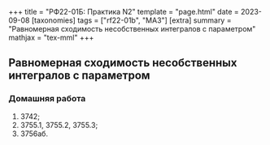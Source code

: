 +++
title = "РФ22-01Б: Практика N2"
template = "page.html"
date = 2023-09-08
[taxonomies]
tags = ["rf22-01b", "MA3"]
[extra]
summary = "Равномерная сходимость несобственных интегралов с параметром"
mathjax = "tex-mml"
+++

<!-- more -->

## Равномерная сходимость несобственных интегралов с параметром

### Домашняя работа

1. 3742;
2. 3755.1, 3755.2, 3755.3;
3. 3756аб.
